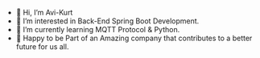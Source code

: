 - 👋 Hi, I’m Avi-Kurt
- 👀 I’m interested in Back-End Spring Boot Development.
- 🌱 I’m currently learning MQTT Protocol & Python.
- 💖 Happy to be Part of an Amazing company that contributes
to a better future for us all.
